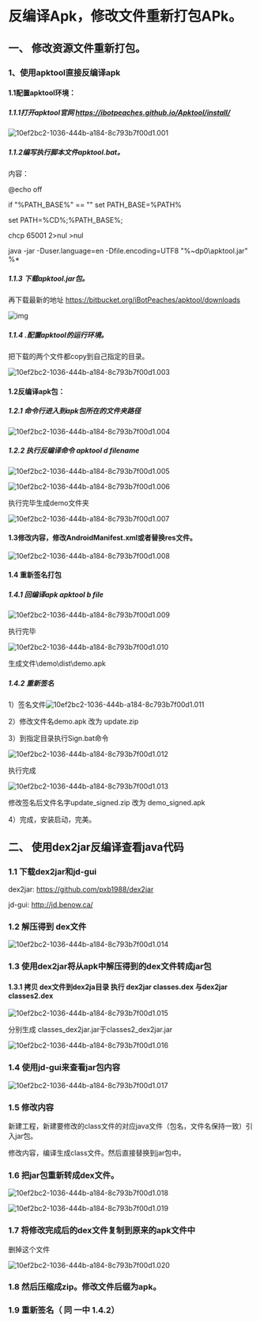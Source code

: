 # 反编译Apk，修改文件重新打包APk。

## 一、    修改资源文件重新打包。

### 1、使用apktool直接反编译apk

#### 1.1配置apktool环境：

##### 1.1.1打开apktool官网 https://ibotpeaches.github.io/Apktool/install/

![10ef2bc2-1036-444b-a184-8c793b7f00d1.001](E:\android\1835434698.github.io\img\10ef2bc2-1036-444b-a184-8c793b7f00d1.001.png)

##### 1.1.2编写执行脚本文件apktool.bat。

内容：

@echo off

if "%PATH_BASE%" == "" set PATH_BASE=%PATH%

set PATH=%CD%;%PATH_BASE%;

chcp 65001 2>nul >nul

java -jar -Duser.language=en -Dfile.encoding=UTF8 "%~dp0\apktool.jar" %*



##### 1.1.3 下载apktool.jar包。

再下载最新的地址 https://bitbucket.org/iBotPeaches/apktool/downloads

![img](E:\android\1835434698.github.io\img\10ef2bc2-1036-444b-a184-8c793b7f00d1.002.png)

##### 1.1.4 .配置apktool的运行环境。

把下载的两个文件都copy到自己指定的目录。

 ![10ef2bc2-1036-444b-a184-8c793b7f00d1.003](E:\android\1835434698.github.io\img\10ef2bc2-1036-444b-a184-8c793b7f00d1.003.png)



#### 1.2反编译apk包：

##### 1.2.1 命令行进入到apk包所在的文件夹路径

![10ef2bc2-1036-444b-a184-8c793b7f00d1.004](E:\android\1835434698.github.io\img\10ef2bc2-1036-444b-a184-8c793b7f00d1.004.png)

##### 1.2.2 执行反编译命令 apktool d filename

![10ef2bc2-1036-444b-a184-8c793b7f00d1.005](E:\android\1835434698.github.io\img\10ef2bc2-1036-444b-a184-8c793b7f00d1.005.png)

![10ef2bc2-1036-444b-a184-8c793b7f00d1.006](E:\android\1835434698.github.io\img\10ef2bc2-1036-444b-a184-8c793b7f00d1.006.png)

执行完毕生成demo文件夹

![10ef2bc2-1036-444b-a184-8c793b7f00d1.007](E:\android\1835434698.github.io\img\10ef2bc2-1036-444b-a184-8c793b7f00d1.007.png)

#### 1.3修改内容，修改AndroidManifest.xml或者替换res文件。

![10ef2bc2-1036-444b-a184-8c793b7f00d1.008](E:\android\1835434698.github.io\img\10ef2bc2-1036-444b-a184-8c793b7f00d1.008.png)

#### 1.4 重新签名打包

##### 1.4.1 回编译apk apktool b file

![10ef2bc2-1036-444b-a184-8c793b7f00d1.009](E:\android\1835434698.github.io\img\10ef2bc2-1036-444b-a184-8c793b7f00d1.009.png)

执行完毕

![10ef2bc2-1036-444b-a184-8c793b7f00d1.010](E:\android\1835434698.github.io\img\10ef2bc2-1036-444b-a184-8c793b7f00d1.010.png)

生成文件\demo\dist\demo.apk

##### 1.4.2 重新签名

1）签名文件![10ef2bc2-1036-444b-a184-8c793b7f00d1.011](E:\android\1835434698.github.io\img\10ef2bc2-1036-444b-a184-8c793b7f00d1.011.png)

2）修改文件名demo.apk 改为 update.zip

3）到指定目录执行Sign.bat命令

![10ef2bc2-1036-444b-a184-8c793b7f00d1.012](E:\android\1835434698.github.io\img\10ef2bc2-1036-444b-a184-8c793b7f00d1.012.png)

执行完成

![10ef2bc2-1036-444b-a184-8c793b7f00d1.013](E:\android\1835434698.github.io\img\10ef2bc2-1036-444b-a184-8c793b7f00d1.013.png)

修改签名后文件名字update_signed.zip 改为 demo_signed.apk

4）完成，安装启动，完美。

 

 

## 二、     使用dex2jar反编译查看java代码

### 1.1  下载dex2jar和jd-gui

dex2jar: https://github.com/pxb1988/dex2jar

jd-gui: http://jd.benow.ca/

### 1.2  解压得到 dex文件

![10ef2bc2-1036-444b-a184-8c793b7f00d1.014](E:\android\1835434698.github.io\img\10ef2bc2-1036-444b-a184-8c793b7f00d1.014.png)

### 1.3  使用dex2jar将从apk中解压得到的dex文件转成jar包

#### 1.3.1     拷贝 dex文件到dex2ja目录 执行 dex2jar classes.dex 与dex2jar classes2.dex

![10ef2bc2-1036-444b-a184-8c793b7f00d1.015](E:\android\1835434698.github.io\img\10ef2bc2-1036-444b-a184-8c793b7f00d1.015.png)

分别生成 classes_dex2jar.jar于classes2_dex2jar.jar

![10ef2bc2-1036-444b-a184-8c793b7f00d1.016](E:\android\1835434698.github.io\img\10ef2bc2-1036-444b-a184-8c793b7f00d1.016.png)

### 1.4  使用jd-gui来查看jar包内容

 ![10ef2bc2-1036-444b-a184-8c793b7f00d1.017](E:\android\1835434698.github.io\img\10ef2bc2-1036-444b-a184-8c793b7f00d1.017.png)

### 1.5  修改内容

新建工程，新建要修改的class文件的对应java文件（包名，文件名保持一致）引入jar包。

修改内容，编译生成class文件。然后直接替换到jar包中。

### 1.6  把jar包重新转成dex文件。

![10ef2bc2-1036-444b-a184-8c793b7f00d1.018](E:\android\1835434698.github.io\img\10ef2bc2-1036-444b-a184-8c793b7f00d1.018.png)

![10ef2bc2-1036-444b-a184-8c793b7f00d1.019](E:\android\1835434698.github.io\img\10ef2bc2-1036-444b-a184-8c793b7f00d1.019.png)

### 1.7  将修改完成后的dex文件复制到原来的apk文件中

删掉这个文件

![10ef2bc2-1036-444b-a184-8c793b7f00d1.020](E:\android\1835434698.github.io\img\10ef2bc2-1036-444b-a184-8c793b7f00d1.020.png)

### 1.8  然后压缩成zip。修改文件后缀为apk。

### 1.9  重新签名（ 同 一中 1.4.2）